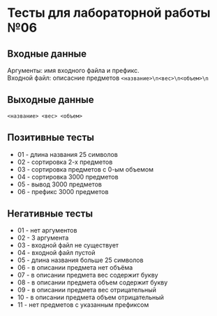 # Тесты для лабораторной работы №06

## Входные данные
Аргументы: имя входного файла и префикс.  
Входной файл: описасние предметов `<название>\n<вес>\n<объем>\n`

## Выходные данные
`<название> <вес> <объем>`

## Позитивные тесты
- 01 - длина названия 25 символов
- 02 - сортировка 2-х предметов
- 03 - сортировка предметов с 0-ым объемом
- 04 - сортировка 3000 предметов
- 05 - вывод 3000 предметов
- 06 - префикс 3000 предметов

## Негативные тесты
- 01 - нет аргументов
- 02 - 3 аргумента
- 03 - входной файл не существует
- 04 - входной файл пустой
- 05 - длина названия больше 25 символов
- 06 - в описании предмета нет объёма
- 07 - в описании предмета вес содержит букву
- 08 - в описании предмета объем содержит букву
- 09 - в описании предмета вес отрицательный
- 10 - в описании предмета объем отрицательный
- 11 - нет предметов с указанным префиксом
